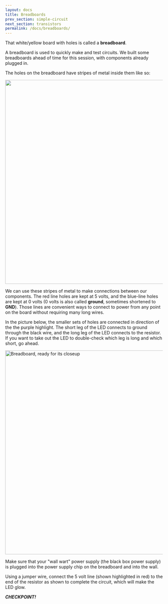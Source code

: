 ```yaml
---
layout: docs
title: Breadboards
prev_section: simple-circuit
next_section: transistors
permalink: /docs/breadboards/
---
```


That white/yellow board with holes is called a **breadboard**.

A breadboard is used to quickly make and test circuits. We built some breadboards ahead of time for this session, with components already plugged in. 

The holes on the breadboard have stripes of metal inside them like so:

<img src="{{ site.baseurl }}/img/learn_arduino_breadboard_edit.png" style="width: 650px;"/>

We can use these stripes of metal to make connections between our
components. The red line holes are kept at 5 volts, and the blue-line holes are kept at 0 volts (0 volts is also called **ground**, sometimes shortened to **GND**). Those lines are convenient ways to connect to power from any point on the board without requiring many long wires. 

In the picture below, the smaller sets of holes are connected in direction of the the purple highlight. The short leg of the LED connects to ground through the black wire, and the long leg of the LED connects to the resistor. If you want to take out the LED to double-check which leg is long and which short, go ahead. 

<img src="{{ site.baseurl }}/img/resistor-led-connect.png" alt="Breadboard, ready for its closeup" style="width: 650px;"/>

Make sure that your "wall wart" power supply (the black box power supply) is plugged into the power supply chip on the breadboard and into the wall. 

Using a jumper wire, connect the 5 volt line (shown highlighted in red) to the end of the resistor as shown to complete the circuit, which will make the LED glow. 

**_CHECKPOINT!_**